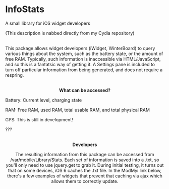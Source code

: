 InfoStats
=========

A small library for iOS widget developers

(This description is nabbed directly from my Cydia repository)

 <p><br />This package allows widget developers (iWidget, WinterBoard) to query various things about the system, such as the battery state, or the amount of free RAM. Typically, such information is inaccessible via HTML/JavaScript, and so this is a fantatsic way of getting it. A Settings pane is included to turn off particular information from being generated, and does not require a respring.</p>
              <center><p><br /><strong>What can be accessed?</strong></p></center>
              <p>Battery: Current level, charging state</p>
              <p>RAM: Free RAM, used RAM, total usable RAM, and total physical RAM</p>
              <p>GPS: This is still in development!</p>
              <p>???</p>
              <center><p><br /><strong>Developers</strong></p>
              <p>The resulting information from this package can be accessed from /var/mobile/Library/Stats. Each set of information is saved into a .txt, so you'll only need to use jquery.get to grab it. During initial testing, it turns out that on some devices, iOS 6 caches the .txt file. In the ModMyi link below, there's a few examples of widgets that prevent that caching via ajax which allows them to correctly update.</p>

